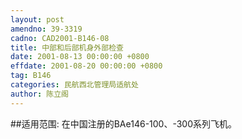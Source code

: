 ```yaml
---
layout: post
amendno: 39-3319
cadno: CAD2001-B146-08
title: 中部和后部机身外部检查
date: 2001-08-13 00:00:00 +0800
effdate: 2001-08-20 00:00:00 +0800
tag: B146
categories: 民航西北管理局适航处
author: 陈立阁
---
```


##适用范围:
在中国注册的BAe146-100、-300系列飞机。

